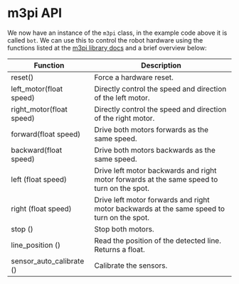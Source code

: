 # m3pi API

We now have an instance of the `m3pi` class, in the example code above it is called `bot`. We can use this to control the robot hardware using the functions listed at the [m3pi library docs](https://os.mbed.com/users/chris/code/m3pi/docs/4b7d6ea9b35b/classm3pi.html) and a brief overview below:

| Function                     | Description                                                                                 |
|------------------------------|---------------------------------------------------------------------------------------------|
| reset()                      | Force a hardware reset.                                                                     |
| left_motor(float speed)      | Directly control the speed and direction of the left motor.                                 |
| right_motor(float speed)     | Directly control the speed and direction of the right motor.                                |
| forward(float speed)         | Drive both motors forwards as the same speed.                                               |
| backward(float speed)        | Drive both motors backwards as the same speed.                                              |
| left (float speed)           | Drive left motor backwards and right motor forwards at the same speed to turn on the spot.  |
| right (float speed)          | Drive left motor forwards and right motor backwards at the same speed to turn on the spot.  |
| stop ()                      | Stop both motors.                                                                           |
| line_position ()             | Read the position of the detected line. Returns a float.                                    |
| sensor_auto_calibrate ()     | Calibrate the sensors.                                                                      |
